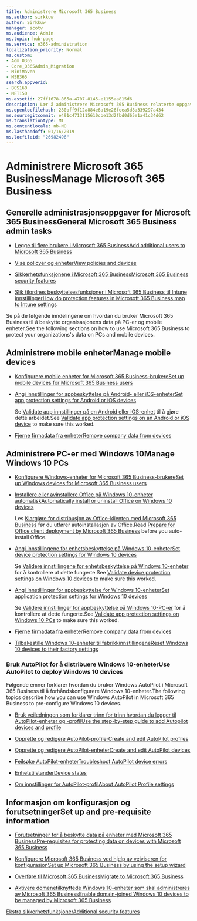 ```yaml
---
title: Administrere Microsoft 365 Business
ms.author: sirkkuw
author: Sirkkuw
manager: scotv
ms.audience: Admin
ms.topic: hub-page
ms.service: o365-administration
localization_priority: Normal
ms.custom:
- Adm_O365
- Core_O365Admin_Migration
- MiniMaven
- MSB365
search.appverid:
- BCS160
- MET150
ms.assetid: 27ff1678-865a-4707-8145-e1155aa815d6
description: Lær å administrere Microsoft 365 Business relaterte oppgaver for admin, mobile enheter, Windows 10PCs og mange oppgaver.
ms.openlocfilehash: 280bff9f12a884e6a19e26feea5d8a339297a434
ms.sourcegitcommit: e491c4713115610cbe13d2fbd0d65e1a41c34d62
ms.translationtype: MT
ms.contentlocale: nb-NO
ms.lasthandoff: 01/16/2019
ms.locfileid: "26982496"
---
```

# <a name="manage-microsoft-365-business"></a><span data-ttu-id="cd071-103">Administrere Microsoft 365 Business</span><span class="sxs-lookup"><span data-stu-id="cd071-103">Manage Microsoft 365 Business</span></span>

## <a name="general-microsoft-365-business-admin-tasks"></a><span data-ttu-id="cd071-104">Generelle administrasjonsoppgaver for Microsoft 365 Business</span><span class="sxs-lookup"><span data-stu-id="cd071-104">General Microsoft 365 Business admin tasks</span></span>

- [<span data-ttu-id="cd071-105">Legge til flere brukere i Microsoft 365 Business</span><span class="sxs-lookup"><span data-stu-id="cd071-105">Add additional users to Microsoft 365 Business</span></span>](add-users-m365b.md)
    
- [<span data-ttu-id="cd071-106">Vise policyer og enheter</span><span class="sxs-lookup"><span data-stu-id="cd071-106">View policies and devices</span></span>](view-policies-and-devices.md)
    
- [<span data-ttu-id="cd071-107">Sikkerhetsfunksjonene i Microsoft 365 Business</span><span class="sxs-lookup"><span data-stu-id="cd071-107">Microsoft 365 Business security features</span></span>](security-features.md)
    
- [<span data-ttu-id="cd071-108">Slik tilordnes beskyttelsesfunksjoner i Microsoft 365 Business til Intune innstillinger</span><span class="sxs-lookup"><span data-stu-id="cd071-108">How do protection features in Microsoft 365 Business map to Intune settings</span></span>](map-protection-features-to-intune-settings.md)
    
<span data-ttu-id="cd071-109">Se på de følgende inndelingene om hvordan du bruker Microsoft 365 Business til å beskytte organisasjonens data på PC-er og mobile enheter.</span><span class="sxs-lookup"><span data-stu-id="cd071-109">See the following sections on how to use Microsoft 365 Business to protect your organizations's data on PCs and mobile devices.</span></span>
  
## <a name="manage-mobile-devices"></a><span data-ttu-id="cd071-110">Administrere mobile enheter</span><span class="sxs-lookup"><span data-stu-id="cd071-110">Manage mobile devices</span></span>

- [<span data-ttu-id="cd071-111">Konfigurere mobile enheter for Microsoft 365 Business-brukere</span><span class="sxs-lookup"><span data-stu-id="cd071-111">Set up mobile devices for Microsoft 365 Business users</span></span>](set-up-mobile-devices.md)
    
- [<span data-ttu-id="cd071-112">Angi innstillinger for appbeskyttelse på Android- eller iOS-enheter</span><span class="sxs-lookup"><span data-stu-id="cd071-112">Set app protection settings for Android or iOS devices</span></span>](app-protection-settings-for-android-and-ios.md)
    
    <span data-ttu-id="cd071-113">Se [Validate app innstillinger på en Android eller iOS-enhet](validate-settings-on-android-or-ios.md) til å gjøre dette arbeidet.</span><span class="sxs-lookup"><span data-stu-id="cd071-113">See [Validate app protection settings on an Android or iOS device](validate-settings-on-android-or-ios.md) to make sure this worked.</span></span> 
    
- [<span data-ttu-id="cd071-114">Fjerne firmadata fra enheter</span><span class="sxs-lookup"><span data-stu-id="cd071-114">Remove company data from devices</span></span>](remove-company-data.md)
    
## <a name="manage-windows-10-pcs"></a><span data-ttu-id="cd071-115">Administrere PC-er med Windows 10</span><span class="sxs-lookup"><span data-stu-id="cd071-115">Manage Windows 10 PCs</span></span>

- [<span data-ttu-id="cd071-116">Konfigurere Windows-enheter for Microsoft 365 Business-brukere</span><span class="sxs-lookup"><span data-stu-id="cd071-116">Set up Windows devices for Microsoft 365 Business users</span></span>](set-up-windows-devices.md)
    
- [<span data-ttu-id="cd071-117">Installere eller avinstallere Office på Windows 10-enheter automatisk</span><span class="sxs-lookup"><span data-stu-id="cd071-117">Automatically install or uninstall Office on Windows 10 devices</span></span>](auto-install-or-uninstall-office.md)
    
    <span data-ttu-id="cd071-118">Les [Klargjøre for distribusjon av Office-klienten med Microsoft 365 Business](prepare-for-office-client-deployment.md) før du utfører autoinstallasjon av Office.</span><span class="sxs-lookup"><span data-stu-id="cd071-118">Read [Prepare for Office client deployment by Microsoft 365 Business](prepare-for-office-client-deployment.md) before you auto-install Office.</span></span> 
    
- [<span data-ttu-id="cd071-119">Angi innstillingene for enhetsbeskyttelse på Windows 10-enheter</span><span class="sxs-lookup"><span data-stu-id="cd071-119">Set device protection settings for Windows 10 devices</span></span>](protection-settings-for-windows-10-pcs.md)
    
    <span data-ttu-id="cd071-120">Se [Validere innstillingene for enhetsbeskyttelse på Windows 10-enheter](validate-settings-on-windows-10-pcs.md) for å kontrollere at dette fungerte.</span><span class="sxs-lookup"><span data-stu-id="cd071-120">See [Validate device protection settings on Windows 10 devices](validate-settings-on-windows-10-pcs.md) to make sure this worked.</span></span> 
    
- [<span data-ttu-id="cd071-121">Angi innstillinger for appbeskyttelse for Windows 10-enheter</span><span class="sxs-lookup"><span data-stu-id="cd071-121">Set application protection settings for Windows 10 devices</span></span>](protection-settings-for-windows-10-devices.md)
    
    <span data-ttu-id="cd071-122">Se [Validere innstillinger for appbeskyttelse på Windows 10-PC-er](validate-protection-settings-on-windows-10-pcs.md) for å kontrollere at dette fungerte.</span><span class="sxs-lookup"><span data-stu-id="cd071-122">See [Validate app protection settings on Windows 10 PCs](validate-protection-settings-on-windows-10-pcs.md) to make sure this worked.</span></span> 
    
- [<span data-ttu-id="cd071-123">Fjerne firmadata fra enheter</span><span class="sxs-lookup"><span data-stu-id="cd071-123">Remove company data from devices</span></span>](remove-company-data.md)
    
- [<span data-ttu-id="cd071-124">Tilbakestille Windows 10-enheter til fabrikkinnstillingene</span><span class="sxs-lookup"><span data-stu-id="cd071-124">Reset Windows 10 devices to their factory settings</span></span>](reset-devices-to-factory-settings.md)
    
### <a name="use-autopilot-to-deploy-windows-10-devices"></a><span data-ttu-id="cd071-125">Bruk AutoPilot for å distribuere Windows 10-enheter</span><span class="sxs-lookup"><span data-stu-id="cd071-125">Use AutoPilot to deploy Windows 10 devices</span></span>

<span data-ttu-id="cd071-126">Følgende emner forklarer hvordan du bruker Windows AutoPilot i Microsoft 365 Business til å forhåndskonfigurere Windows 10-enheter.</span><span class="sxs-lookup"><span data-stu-id="cd071-126">The following topics describe how you can use Windows AutoPilot in Microsoft 365 Business to pre-configure Windows 10 devices.</span></span>
  
- [<span data-ttu-id="cd071-127">Bruk veiledningen som forklarer trinn for trinn hvordan du legger til AutoPilot-enheter og -profil</span><span class="sxs-lookup"><span data-stu-id="cd071-127">Use the step-by-step guide to add Autopilot devices and profile</span></span>](add-autopilot-devices-and-profile.md)
    
- [<span data-ttu-id="cd071-128">Opprette og redigere AutoPilot-profiler</span><span class="sxs-lookup"><span data-stu-id="cd071-128">Create and edit AutoPilot profiles</span></span>](create-and-edit-autopilot-profiles.md)
    
- [<span data-ttu-id="cd071-129">Opprette og redigere AutoPilot-enheter</span><span class="sxs-lookup"><span data-stu-id="cd071-129">Create and edit AutoPilot devices</span></span>](create-and-edit-autopilot-devices.md)
    
- [<span data-ttu-id="cd071-130">Feilsøke AutoPilot-enheter</span><span class="sxs-lookup"><span data-stu-id="cd071-130">Troubleshoot AutoPilot device errors</span></span>](troubleshoot-autopilot-errors.md)
    
- [<span data-ttu-id="cd071-131">Enhetstilstander</span><span class="sxs-lookup"><span data-stu-id="cd071-131">Device states</span></span>](device-states.md)
    
- [<span data-ttu-id="cd071-132">Om innstillinger for AutoPilot-profil</span><span class="sxs-lookup"><span data-stu-id="cd071-132">About AutoPilot Profile settings</span></span>](autopilot-profile-settings.md)
    
## <a name="set-up-and-pre-requisite-information"></a><span data-ttu-id="cd071-133">Informasjon om konfigurasjon og forutsetninger</span><span class="sxs-lookup"><span data-stu-id="cd071-133">Set up and pre-requisite information</span></span>

- [<span data-ttu-id="cd071-134">Forutsetninger for å beskytte data på enheter med Microsoft 365 Business</span><span class="sxs-lookup"><span data-stu-id="cd071-134">Pre-requisites for protecting data on devices with Microsoft 365 Business</span></span>](pre-requisites-for-data-protection.md)
    
- [<span data-ttu-id="cd071-135">Konfigurere Microsoft 365 Business ved hjelp av veiviseren for konfigurasjon</span><span class="sxs-lookup"><span data-stu-id="cd071-135">Set up Microsoft 365 Business by using the setup wizard</span></span>](set-up.md)
    
- [<span data-ttu-id="cd071-136">Overføre til Microsoft 365 Business</span><span class="sxs-lookup"><span data-stu-id="cd071-136">Migrate to Microsoft 365 Business</span></span>](migrate-to-microsoft-365-business.md)
    
- [<span data-ttu-id="cd071-137">Aktivere domenetilknyttede Windows 10-enheter som skal administreres av Microsoft 365 Business</span><span class="sxs-lookup"><span data-stu-id="cd071-137">Enable domain-joined Windows 10 devices to be managed by Microsoft 365 Business</span></span>](manage-windows-devices.md)
    
[<span data-ttu-id="cd071-138">Ekstra sikkerhetsfunksjoner</span><span class="sxs-lookup"><span data-stu-id="cd071-138">Additional security features</span></span>](security-features.md#additional-security-features)
    

  

